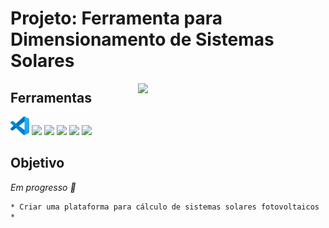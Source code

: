 # Projeto: Ferramenta para Dimensionamento de Sistemas Solares


<img align="right" width="300" src="https://i2.wp.com/allhtaccess.info/wp-content/uploads/2018/03/programming.gif?fit=1281%2C716&ssl=1" />

## Ferramentas

<code><img height="30" src="https://raw.githubusercontent.com/github/explore/80688e429a7d4ef2fca1e82350fe8e3517d3494d/topics/visual-studio-code/visual-studio-code.png"></code>
<code><img height="30" src="https://raw.githubusercontent.com/jmnote/z-icons/master/svg/git.svg"></code>
<code><img height="30" src="https://raw.githubusercontent.com/jmnote/z-icons/master/svg/bootstrap.svg"></code>
<code><img height="30" src="https://raw.githubusercontent.com/jmnote/z-icons/master/svg/javascript.svg"></code>
<code><img height="30" src="https://icons.iconarchive.com/icons/martz90/hex/512/css-3-icon.png"></code>
<code><img height="30" src="https://cdn-icons-png.flaticon.com/512/1216/1216733.png"></code>


## Objetivo

*Em progresso 🚧*

    * Criar uma plataforma para cálculo de sistemas solares fotovoltaicos
    * 
 


